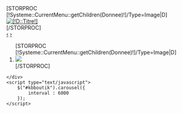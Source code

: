 <section id="slideshow" class="hidden-phone">
	<div id="kbboutik"  class="carousel slid leobttslider hidden-phone">
		<div class="carousel-inner">
			[STORPROC [!Systeme::CurrentMenu::getChildren(Donnee)!]/Type=Image|D]
			<div class="item [IF [!Pos!]=1]active[/IF]">
				<a href="#"><img src="/[!D::Lien!].mini.1600x400.jpg" alt="[!D::Titre!]" /></a>
				<div class="slide-info hidden-tablet">
					<!--<div class="slide-title">
						[!D::Titre!]
					</div>
					<div class="slide-description">
						[!D::Html!]
					</div>-->
				</div>
			</div>
			[/STORPROC]
		</div>
		<div class="carousel-thumb">
			<div class="carousel-button">
				<a class="carousel-control left" href="#kbboutik" data-slide="next">&lsaquo;</a>
				<a class="carousel-control right" href="#kbboutik" data-slide="prev">&rsaquo;</a>
			</div>
			<ol class="carousel-indicators thumb-indicators hidden-phone">
				[STORPROC [!Systeme::CurrentMenu::getChildren(Donnee)!]/Type=Image|D]
				<li data-target="#kbboutik" data-slide-to="[!Key!]" class=" [IF [!Pos!]=1]active[/IF]">
					<img src="/[!D::Lien!].mini.100x50.jpg"/>
				</li>
				[/STORPROC]
			</ol>
		</div>

	</div>
	<script type="text/javascript">
		$("#kbboutik").carousel({
			interval : 6000
		});
	</script>
</section>